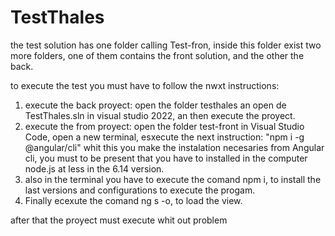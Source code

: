# TestThales


the test solution has one folder calling Test-fron, inside this folder exist two more folders, one of them contains the front solution, and the other the back.

to execute the test you must have to follow the nwxt instructions:

1. execute the back proyect: open the folder testhales an open de TestThales.sln in visual studio 2022, an then execute the proyect.
2. execute the from proyect: open the folder test-front in Visual Studio Code, open a new terminal, esxecute the next instruction: "npm i -g @angular/cli" whit this you make the instalation necesaries from Angular cli, you must to be present that you have to installed in the computer node.js at less in the 6.14 version.
3. also in the terminal you have to execute the comand npm i, to install the last versions and configurations to execute the progam.
4. Finally ecexute the comand ng s -o, to load the view.


after that the proyect must execute whit out problem
